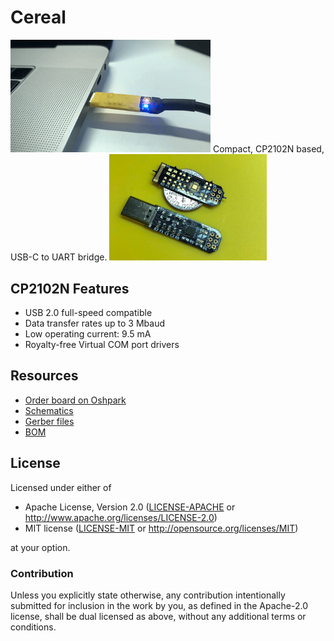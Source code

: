 # Cereal

<img src="docs/cereal.gif" />
Compact, CP2102N based, USB-C to UART bridge.

<img src="docs/cereal.jpg" width="50%" />

## CP2102N Features

- USB 2.0 full-speed compatible
- Data transfer rates up to 3 Mbaud
- Low operating current: 9.5 mA
- Royalty-free Virtual COM port drivers

## Resources

- [Order board on Oshpark](https://oshpark.com/shared_projects/K6b0akiH)
- [Schematics](docs/schematics.pdf)
- [Gerber files](gergers)
- [BOM](docs/bom.csv)

## License

Licensed under either of

- Apache License, Version 2.0 ([LICENSE-APACHE](LICENSE-APACHE) or
  http://www.apache.org/licenses/LICENSE-2.0)
- MIT license ([LICENSE-MIT](LICENSE-MIT) or http://opensource.org/licenses/MIT)

at your option.

### Contribution

Unless you explicitly state otherwise, any contribution intentionally submitted
for inclusion in the work by you, as defined in the Apache-2.0 license, shall be
dual licensed as above, without any additional terms or conditions.